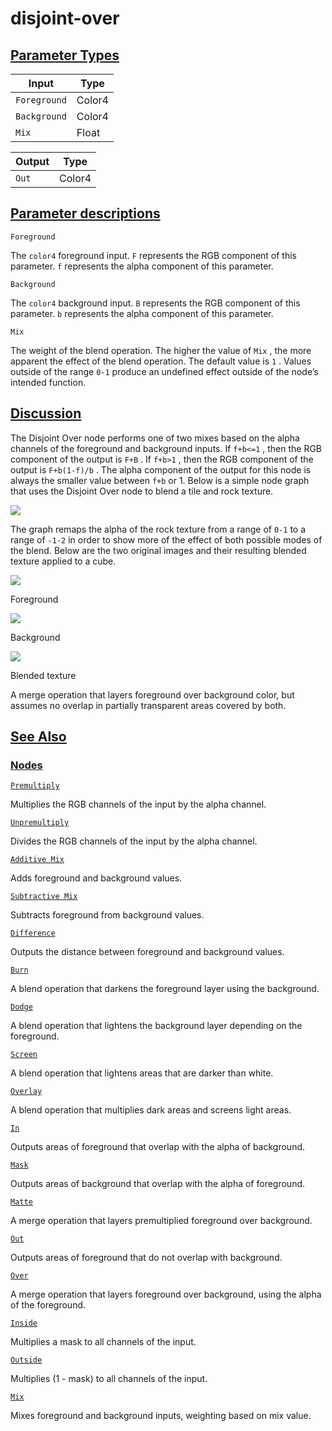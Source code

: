 # disjoint-over


[Parameter Types](/documentation/shadergraph/compositing/disjoint-over#Parameter-Types)
---------------------------------------------------------------------------------------

| Input | Type |
| --- | --- |
| `Foreground` | Color4 |
| `Background` | Color4 |
| `Mix` | Float |

| Output | Type |
| --- | --- |
| `Out` | Color4 |

[Parameter descriptions](/documentation/shadergraph/compositing/disjoint-over#Parameter-descriptions)
-----------------------------------------------------------------------------------------------------

`Foreground` 

 The
 `color4` 
 foreground input.
 `F` 
 represents the RGB component of this parameter.
 `f` 
 represents the alpha component of this parameter.
 

`Background` 

 The
 `color4` 
 background input.
 `B` 
 represents the RGB component of this parameter.
 `b` 
 represents the alpha component of this parameter.
 

`Mix` 

 The weight of the blend operation. The higher the value of
 `Mix` 
 , the more apparent the effect of the blend operation. The default value is
 `1` 
 . Values outside of the range
 `0-1` 
 produce an undefined effect outside of the node’s intended function.
 

[Discussion](/documentation/shadergraph/compositing/disjoint-over#Discussion)
-----------------------------------------------------------------------------

 The Disjoint Over node performs one of two mixes based on the alpha channels of the foreground and background inputs. If
 `f+b<=1` 
 , then the RGB component of the output is
 `F+B` 
 . If
 `f+b>1` 
 , then the RGB component of the output is
 `F+b(1-f)/b` 
 . The alpha component of the output for this node is always the smaller value between
 `f+b` 
 or 1. Below is a simple node graph that uses the Disjoint Over node to blend a tile and rock texture.
 

![](https://docs-assets.developer.apple.com/published/eca8c920080f8f96111adac027da05b0/DisjointOverGraph.png)

 The graph remaps the alpha of the rock texture from a range of
 `0-1` 
 to a range of
 `-1-2` 
 in order to show more of the effect of both possible modes of the blend. Below are the two original images and their resulting blended texture applied to a cube.
 

![](https://docs-assets.developer.apple.com/published/38a805b0af11b84168f3f67209e89e9b/DisjointOverMaterial1.png)

 Foreground
 

![](https://docs-assets.developer.apple.com/published/12a56b955ca2c7eaf5c644f2ae3b9464/DisjointOverMaterial2.png)

 Background
 

![](https://docs-assets.developer.apple.com/published/c81d51bd455f4890ce12bcdfa39e05a9/DisjointOverMaterial3.png)

 Blended texture
 

 A merge operation that layers foreground over background color, but assumes no overlap in partially transparent areas covered by both.

[See Also](/documentation/shadergraph/compositing/disjoint-over#see-also)
-------------------------------------------------------------------------

### [Nodes](/documentation/shadergraph/compositing/disjoint-over#nodes)

[`Premultiply`](/documentation/shadergraph/compositing/premultiply)

 Multiplies the RGB channels of the input by the alpha channel.
 

[`Unpremultiply`](/documentation/shadergraph/compositing/unpremultiply)

 Divides the RGB channels of the input by the alpha channel.
 

[`Additive Mix`](/documentation/shadergraph/compositing/additive-mix)

 Adds foreground and background values.
 

[`Subtractive Mix`](/documentation/shadergraph/compositing/subtractive-mix)

 Subtracts foreground from background values.
 

[`Difference`](/documentation/shadergraph/compositing/difference)

 Outputs the distance between foreground and background values.
 

[`Burn`](/documentation/shadergraph/compositing/burn)

 A blend operation that darkens the foreground layer using the background.
 

[`Dodge`](/documentation/shadergraph/compositing/dodge)

 A blend operation that lightens the background layer depending on the foreground.
 

[`Screen`](/documentation/shadergraph/compositing/screen)

 A blend operation that lightens areas that are darker than white.
 

[`Overlay`](/documentation/shadergraph/compositing/overlay)

 A blend operation that multiplies dark areas and screens light areas.
 

[`In`](/documentation/shadergraph/compositing/in)

 Outputs areas of foreground that overlap with the alpha of background.
 

[`Mask`](/documentation/shadergraph/compositing/mask)

 Outputs areas of background that overlap with the alpha of foreground.
 

[`Matte`](/documentation/shadergraph/compositing/matte)

 A merge operation that layers premultiplied foreground over background.
 

[`Out`](/documentation/shadergraph/compositing/out)

 Outputs areas of foreground that do not overlap with background.
 

[`Over`](/documentation/shadergraph/compositing/over)

 A merge operation that layers foreground over background, using the alpha of the foreground.
 

[`Inside`](/documentation/shadergraph/compositing/inside)

 Multiplies a mask to all channels of the input.
 

[`Outside`](/documentation/shadergraph/compositing/outside)

 Multiplies (1 - mask) to all channels of the input.
 

[`Mix`](/documentation/shadergraph/compositing/mix)

 Mixes foreground and background inputs, weighting based on mix value.
 

